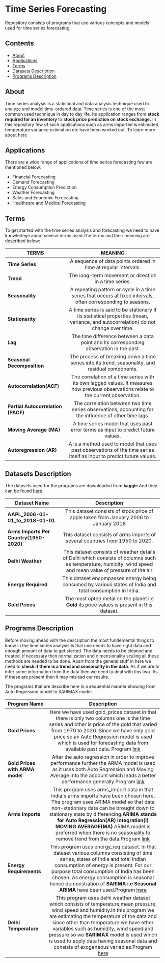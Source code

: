 # Time Series Forecasting

Repository consists of programs that use various concepts and models used for time series forecasting.

## Contents
+ [About](#intro) 
+ [Applications](#applications) 
+ [Terms](#terms) 
+ [Datasets Description](#data)
+ [Programs Description](#program)


<a id="intro"></a><h2>About</h2>

Time series analysis is a statistical and data analysis technique used to analyze and model time-ordered data. Time series is one of the most common used technique in day to day life. Its application ranges from **stock required for an inventory** to **stock price prediction on stock exchange.** In this repository few of such applications such as arms imported is estimated, temperature variance estimation etc have been worked out. To learn more about [here](#data)

<a id="applications"></a><h2>Applications</h2>
There are a wide range of applications of time series forecasting few are mentioned below:

+ Financial Forecasting
+ Demand Forecasting
+ Energy Consumption Prediction
+ Weather Forecasting
+ Sales and Economic Forecasting
+ Healthcare and Medical Forecasting

<a id="terms"></a><h2>Terms</h2>
To get started with the time series analysis and forecasting we need to have knowledege about several terms used.The terms and their meaning are described below:

| TERMS        | MEANING       
| ------------- |:-------------:|
| **Time Series** | A sequence of data points ordered in time at regular intervals.|
| **Trend** | The long-term movement or direction in a time series.
| **Seasonality** | A repeating pattern or cycle in a time series that occurs at fixed intervals, often corresponding to seasons.|
| **Stationarity** | A time series is said to be stationary if its statistical properties (mean, variance, and autocorrelation) do not change over time.|
| **Lag** |  The time difference between a data point and its corresponding observation in the past. |
| **Seasonal Decomposition** | The process of breaking down a time series into its trend, seasonality, and residual components.|
| **Autocorrelation(ACF)** | The correlation of a time series with its own lagged values. It measures how previous observations relate to the current observation. |
| **Partial Autocorrelation (PACF)** | The correlation between two time series observations, accounting for the influence of other time lags.|
| **Moving Average (MA)** | A time series model that uses past error terms as input to predict future values. |
| **Autoregression (AR)** | A is a method used to model that uses past observations of the time series itself as input to predict future values.|



<a id="data"></a><h2>Datasets Description</h2>
The datasets used for the programs are downloaded from **kaggle**.And they can be found [here](https://github.com/Sandy0002/Time-Series-Analysis/tree/main/Datasets)


Dataset Name      | Description
| ------------- |:-------------:|
**AAPL_2006-01-01_to_2018-01-01** | This dataset consists of stock price of apple taken from January 2006 to January 2018
**Arms Imports Per Country(1950-2020)** | This dataset consists of arms imports of several countries from 1950 to 2020.
**Delhi Weather** | This dataset consists of weather details of Delhi which consists of columns such as temperature, humidity, wind speed and mean value of pressure of the air
**Energy Required** | This dataset encompasses energy being consumed by various states of India and total consumption in India.
**Gold Prices** | The most opted metal on the planet i.e **Gold** its price values is present in this dataset.


<a id="program"></a><h2>Programs Description</h2>

Before moving ahead with the description the most fundemental things to know in the time series analysis is that one needs to have right data and enough amount of data to get started. The data needs to be cleaned and treated. If necessary then normalization and dimensionality scaling all these methods are needed to be done. Apart from the general stuff in here we need to **check if there is a trend and seasonality in the data**. As if we are to infer some information from the data then we need to deal with this two. As if these are present then it may mislead our results.

The programs that are describe here in a sequential manner showing from Auto Regression model to SARIMAX model.

Program Name      | Description
| ------------- |:-------------:|
**Gold Prices** | Here we have used gold_prices dataset in that there is only two columns one is the time series and other is price of the gold that varied from 1970 to 2020. Since we have only gold price so an Auto Regression model is used which is used for forecasting data from available past data. Program [link](https://github.com/Sandy0002/Time-Series-Analysis/blob/main/gold_price.py)
**Gold Prices with ARMA model**| After the auto regression in order to improve performance further the ARMA model is used as it uses both Auto Regression and Moving Average into the account which leads a better performance generally.Program [link](https://github.com/Sandy0002/Time-Series-Analysis/blob/main/gold_price_arma.py)
**Arms Imports** | This program uses arms_import data in that India's arms imports have been chosen here. The program uses ARIMA model so that data non-stationary data can be brought down to stationary state by differencing.**ARIMA stands for Auto Regression(AR)  Integration(I)  MOVING AVERAGE(MA)** ARIMA model is preferred when there is no seasonality to remove trend from the data.Program [link](https://github.com/Sandy0002/Time-Series-Analysis/blob/main/arms_imports.py)
**Energy Requirements** | This program uses energy_req dataset. In that dataset various columns consisting of time series, states of India and total Indian consumption of energy is present. For our purpose total consumption of India has been chosen. As energy consumption is seasonal hence demonstration of **SARIMA i.e Seasonal ARIMA** have been used.Program [here](https://github.com/Sandy0002/Time-Series-Analysis/blob/main/energy_requirements.py)
**Delhi Temperature** | This program uses delhi weather dataset which consists of temperature,mean pressure, wind speed and humidity.In this program we are estimating the temperature of the data and since other than temperature we have other variables such as humidity, wind speed and pressure so we **SARIMAX** model is used which is used to apply data having seasonal data and consists of exogeneous variables.Program [here](https://github.com/Sandy0002/Time-Series-Analysis/blob/main/delhi_temperature.py)
